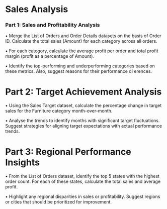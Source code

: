 # Sales Analysis

### Part 1: Sales and Profitability Analysis

• Merge the List of Orders and Order Details datasets on the basis of Order ID. 
Calculate the total sales (Amount) for each category across all orders. 

• For each category, calculate the average profit per order and total profit margin 
(profit as a percentage of Amount). 

• Identify the top-performing and underperforming categories based on these 
metrics. Also, suggest reasons for their performance di erences.



# Part 2: Target Achievement Analysis 

• Using the Sales Target dataset, calculate the percentage change in target sales 
for the Furniture category month-over-month. 

• Analyse the trends to identify months with significant target fluctuations. 
Suggest strategies for aligning target expectations with actual performance 
trends.


# Part 3: Regional Performance Insights

• From the List of Orders dataset, identify the top 5 states with the highest order 
count. For each of these states, calculate the total sales and average profit. 

• Highlight any regional disparities in sales or profitability. Suggest regions or cities 
that should be prioritized for improvement. 
